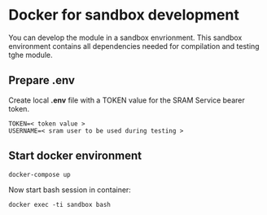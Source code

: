 # Docker for sandbox development

You can develop the module in a sandbox envrionment. This sandbox environment contains all dependencies needed for compilation and testing tghe module.

## Prepare **.env**

Create local **.env** file with a TOKEN value for the SRAM Service bearer token.

```
TOKEN=< token value >
USERNAME=< sram user to be used during testing >
```

## Start docker environment

```
docker-compose up
```

Now start bash session in container:

```
docker exec -ti sandbox bash
```


